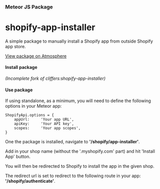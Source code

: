 ### Meteor JS Package
# shopify-app-installer

A simple package to manually install a Shopify app from outside Shopify app store.

[View package on Atmosphere](https://atmospherejs.com/cliffers/shopify-app-installer)

#### Install package

_(Incomplete fork of cliffers:shopify-app-installer)_

#### Use package

If using standalone, as a minimum, you will need to define the following options in your Meteor app:

```
ShopifyApi.options = {
    appUrl: 	'Your app URL',
    apiKey: 	'Your API key',
    scopes: 	'Your app scopes',
}
```
One the package is installed, navigate to **'/shopify/app-installer'**.

Add in your shop name (without the '.myshopify.com' part) and hit 'Install App' button.

You will then be redirected to Shopify to install the app in the given shop.

The redirect url is set to redirect to the following route in your app: **'/shopify/authenticate'**.
